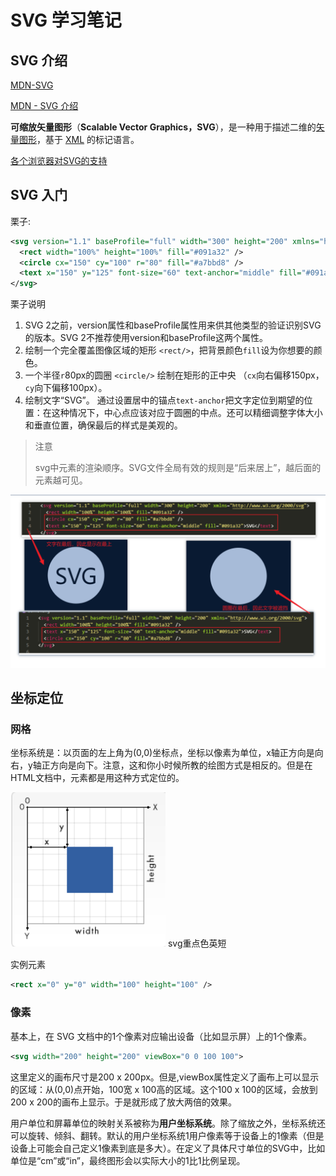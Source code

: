 # SVG 学习笔记

## SVG 介绍

[MDN-SVG](https://developer.mozilla.org/zh-CN/docs/Web/SVG)

[MDN - SVG 介绍](https://developer.mozilla.org/zh-CN/docs/Web/SVG/Tutorial)

**可缩放矢量图形**（**Scalable Vector Graphics，SVG**），是一种用于描述二维的[矢量图形](https://zh.wikipedia.org/wiki/矢量图形)，基于 [XML](https://developer.mozilla.org/zh-CN/docs/Web/XML/XML_Introduction) 的标记语言。

[各个浏览器对SVG的支持](https://caniuse.com/svg)



## SVG 入门

栗子:

```xml
<svg version="1.1" baseProfile="full" width="300" height="200" xmlns="http://www.w3.org/2000/svg">
  <rect width="100%" height="100%" fill="#091a32" />
  <circle cx="150" cy="100" r="80" fill="#a7bbd8" />
  <text x="150" y="125" font-size="60" text-anchor="middle" fill="#091a32">SVG</text>
</svg>
```

栗子说明

1. SVG 2之前，version属性和baseProfile属性用来供其他类型的验证识别SVG的版本。SVG 2不推荐使用version和baseProfile这两个属性。
2. 绘制一个完全覆盖图像区域的矩形 `<rect/>`，把背景颜色`fill`设为你想要的颜色。
3. 一个半径`r`80px的圆圈 `<circle/>` 绘制在矩形的正中央 （`cx`向右偏移150px，`cy`向下偏移100px）。
4. 绘制文字“SVG”。 通过设置居中的锚点`text-anchor`把文字定位到期望的位置：在这种情况下，中心点应该对应于圆圈的中点。还可以精细调整字体大小和垂直位置，确保最后的样式是美观的。

> 注意
>
> svg中元素的渲染顺序。SVG文件全局有效的规则是“后来居上”，越后面的元素越可见。

![image-20211009152541865](SVG学习.assets/image-20211009152541865.png)

## 坐标定位

### 网格

坐标系统是：以页面的左上角为(0,0)坐标点，坐标以像素为单位，x轴正方向是向右，y轴正方向是向下。注意，这和你小时候所教的绘图方式是相反的。但是在HTML文档中，元素都是用这种方式定位的。

![image-20211009152950173](SVG学习.assets/image-20211009152950173.png) svg重点色英短

实例元素

```xml
<rect x="0" y="0" width="100" height="100" />
```

### 像素

基本上，在 SVG 文档中的1个像素对应输出设备（比如显示屏）上的1个像素。

```xml
<svg width="200" height="200" viewBox="0 0 100 100">
```

这里定义的画布尺寸是200 x 200px。但是,viewBox属性定义了画布上可以显示的区域：从(0,0)点开始，100宽 x 100高的区域。这个100 x 100的区域，会放到200 x 200的画布上显示。于是就形成了放大两倍的效果。

用户单位和屏幕单位的映射关系被称为**用户坐标系统**。除了缩放之外，坐标系统还可以旋转、倾斜、翻转。默认的用户坐标系统1用户像素等于设备上的1像素（但是设备上可能会自己定义1像素到底是多大）。在定义了具体尺寸单位的SVG中，比如单位是“cm”或“in”，最终图形会以实际大小的1比1比例呈现。
